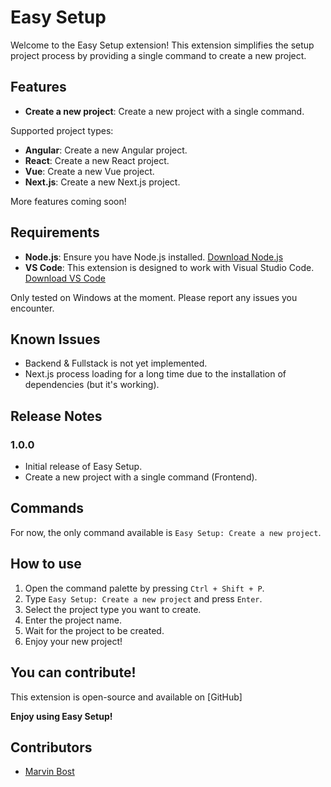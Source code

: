 # Easy Setup

Welcome to the Easy Setup extension! This extension simplifies the setup project process by providing a single command to create a new project.

## Features

- **Create a new project**: Create a new project with a single command.

Supported project types:

- **Angular**: Create a new Angular project.
- **React**: Create a new React project.
- **Vue**: Create a new Vue project.
- **Next.js**: Create a new Next.js project.

More features coming soon!

## Requirements

- **Node.js**: Ensure you have Node.js installed. [Download Node.js](https://nodejs.org/)
- **VS Code**: This extension is designed to work with Visual Studio Code. [Download VS Code](https://code.visualstudio.com/)

Only tested on Windows at the moment. Please report any issues you encounter.

## Known Issues

- Backend & Fullstack is not yet implemented.
- Next.js process loading for a long time due to the installation of dependencies (but it's working).

## Release Notes

### 1.0.0

- Initial release of Easy Setup.
- Create a new project with a single command (Frontend).

## Commands

For now, the only command available is `Easy Setup: Create a new project`.

## How to use

1. Open the command palette by pressing `Ctrl + Shift + P`.
2. Type `Easy Setup: Create a new project` and press `Enter`.
3. Select the project type you want to create.
4. Enter the project name.
5. Wait for the project to be created.
6. Enjoy your new project!

## You can contribute!

This extension is open-source and available on [GitHub]

**Enjoy using Easy Setup!**

## Contributors

- [Marvin Bost](https://github.com/marvinbost)
